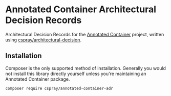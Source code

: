 # Annotated Container Architectural Decision Records

Architectural Decision Records for the [Annotated Container](https://github.com/cspray/annotated-container) project, written 
using [cspray/architectural-decision](https://github.com/cspray/architectural-decision).

## Installation

Composer is the only supported method of installation. Generally you would not install this library directly yourself 
unless you're maintaining an Annotated Container package.

```
composer require cspray/annotated-container-adr
```
